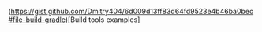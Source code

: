 (https://gist.github.com/Dmitry404/6d009d13ff83d64fd9523e4b46ba0bec#file-build-gradle)[Build tools examples]
